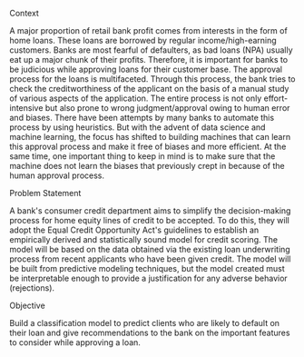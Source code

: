 Context

A major proportion of retail bank profit comes from interests in the form of home loans. These loans
are borrowed by regular income/high-earning customers. Banks are most fearful of defaulters, as
bad loans (NPA) usually eat up a major chunk of their profits. Therefore, it is important for banks to
be judicious while approving loans for their customer base.
The approval process for the loans is multifaceted. Through this process, the bank tries to check the
creditworthiness of the applicant on the basis of a manual study of various aspects of the
application. The entire process is not only effort-intensive but also prone to wrong
judgment/approval owing to human error and biases.
There have been attempts by many banks to automate this process by using heuristics. But with the
advent of data science and machine learning, the focus has shifted to building machines that can
learn this approval process and make it free of biases and more efficient. At the same time, one
important thing to keep in mind is to make sure that the machine does not learn the biases that
previously crept in because of the human approval process.

Problem Statement

A bank's consumer credit department aims to simplify the decision-making process for home equity
lines of credit to be accepted. To do this, they will adopt the Equal Credit Opportunity Act's
guidelines to establish an empirically derived and statistically sound model for credit scoring. The
model will be based on the data obtained via the existing loan underwriting process from recent
applicants who have been given credit. The model will be built from predictive modeling techniques,
but the model created must be interpretable enough to provide a justification for any adverse
behavior (rejections).

Objective

Build a classification model to predict clients who are likely to default on their loan and give
recommendations to the bank on the important features to consider while approving a loan.
